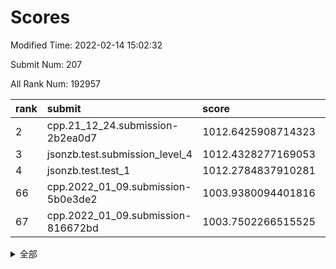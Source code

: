 # Scores

Modified Time: 2022-02-14 15:02:32

Submit Num: 207

All Rank Num: 192957

| rank |               submit               |       score        |       sigma        | pk_num |
| :--- | :--------------------------------- | :----------------- | :----------------- | :----- |
| 2    | cpp.21_12_24.submission-2b2ea0d7   | 1012.6425908714323 | 0.797191053344101  | 3730   |
| 3    | jsonzb.test.submission_level_4     | 1012.4328277169053 | 0.8207053817571983 | 3727   |
| 4    | jsonzb.test.test_1                 | 1012.2784837910281 | 0.8048635509156113 | 3727   |
| 66   | cpp.2022_01_09.submission-5b0e3de2 | 1003.9380094401816 | 0.7249878155693565 | 3730   |
| 67   | cpp.2022_01_09.submission-816672bd | 1003.7502266515525 | 0.7038465408227159 | 3731   |


<details>
<summary>全部</summary>

| rank |                 submit                 |       score        |       sigma        | pk_num |
| :--- | :------------------------------------- | :----------------- | :----------------- | :----- |
| 1    | gobigger.level_3.submission_level_3_38 | 1012.6495285502713 | 0.7912082145144892 | 3729   |
| 2    | cpp.21_12_24.submission-2b2ea0d7       | 1012.6425908714323 | 0.797191053344101  | 3730   |
| 3    | jsonzb.test.submission_level_4         | 1012.4328277169053 | 0.8207053817571983 | 3727   |
| 4    | jsonzb.test.test_1                     | 1012.2784837910281 | 0.8048635509156113 | 3727   |
| 5    | gobigger.level_3.submission_level_3_27 | 1012.1076301706798 | 0.7693157739574885 | 3732   |
| 6    | gobigger.level_3.submission_level_3_10 | 1011.6613631350523 | 0.8154223728471869 | 3727   |
| 7    | gobigger.level_3.submission_level_3_13 | 1011.333104667785  | 0.7762430563646374 | 3728   |
| 8    | gobigger.level_3.submission_level_3_4  | 1011.3054860551142 | 0.7571386692741467 | 3730   |
| 9    | gobigger.level_3.submission_level_3_41 | 1011.3005639072715 | 0.754012838331615  | 3728   |
| 10   | gobigger.level_3.submission_level_3_36 | 1011.2276828336304 | 0.7845040829821461 | 3731   |
| 11   | gobigger.level_3.submission_level_3_30 | 1011.0344598146013 | 0.767334890422111  | 3730   |
| 12   | gobigger.level_3.submission_level_3_11 | 1010.9720060216872 | 0.7671359933376923 | 3737   |
| 13   | gobigger.level_3.submission_level_3_23 | 1010.8503836890573 | 0.7640133232393027 | 3728   |
| 14   | gobigger.level_3.submission_level_3_24 | 1010.7058572815723 | 0.7663912830369193 | 3727   |
| 15   | gobigger.level_3.submission_level_3_40 | 1010.6967978162826 | 0.7623974442071845 | 3727   |
| 16   | gobigger.level_3.submission_level_3_25 | 1010.6718235559777 | 0.7429889784845387 | 3736   |
| 17   | gobigger.level_3.submission_level_3_29 | 1010.4587212736718 | 0.7840891460886981 | 3733   |
| 18   | gobigger.level_3.submission_level_3_42 | 1010.2992359301915 | 0.7456450340126682 | 3729   |
| 19   | gobigger.level_3.submission_level_3_14 | 1010.2773697928889 | 0.7513047852136978 | 3733   |
| 20   | gobigger.level_3.submission_level_3_16 | 1010.2442505814192 | 0.7771276958228301 | 3724   |
| 21   | gobigger.level_3.submission_level_3_7  | 1010.1906908443563 | 0.7778906620573949 | 3724   |
| 22   | gobigger.level_3.submission_level_3_8  | 1010.1448708868485 | 0.7502614471499275 | 3729   |
| 23   | gobigger.level_3.submission_level_3_15 | 1010.0448566122107 | 0.7609323692923269 | 3730   |
| 24   | gobigger.level_3.submission_level_3_37 | 1009.9395030276854 | 0.7544168574778304 | 3733   |
| 25   | gobigger.level_3.submission_level_3_3  | 1009.8752930908719 | 0.7573390505838389 | 3725   |
| 26   | gobigger.level_3.submission_level_3_6  | 1009.8047711873629 | 0.7750668848389051 | 3732   |
| 27   | gobigger.level_3.submission_level_3_49 | 1009.7331644239977 | 0.7479954436506325 | 3729   |
| 28   | gobigger.level_3.submission_level_3_34 | 1009.6803281776492 | 0.7528098047565728 | 3723   |
| 29   | gobigger.level_3.submission_level_3_39 | 1009.645131435159  | 0.7552067512157093 | 3730   |
| 30   | gobigger.level_3.submission_level_3_2  | 1009.6273024725513 | 0.7598274618989558 | 3726   |
| 31   | gobigger.level_3.submission_level_3_20 | 1009.618674529488  | 0.7742164865710103 | 3722   |
| 32   | gobigger.level_3.submission_level_3_22 | 1009.5748723169485 | 0.7430957326139218 | 3730   |
| 33   | gobigger.level_3.submission_level_3_28 | 1009.5673166145601 | 0.7725641510848851 | 3734   |
| 34   | gobigger.level_3.submission_level_3_48 | 1009.5620645225912 | 0.7566607401589207 | 3728   |
| 35   | gobigger.level_3.submission_level_3_45 | 1009.5367257642885 | 0.740826031673814  | 3729   |
| 36   | gobigger.level_3.submission_level_3_21 | 1009.495855889842  | 0.7660001307737818 | 3734   |
| 37   | gobigger.level_3.submission_level_3_0  | 1009.4924938038677 | 0.7466376755189016 | 3733   |
| 38   | gobigger.level_3.submission_level_3_33 | 1009.4706647787262 | 0.7625389972844179 | 3731   |
| 39   | gobigger.level_3.submission_level_3_19 | 1009.4418251618876 | 0.7681613693407754 | 3726   |
| 40   | gobigger.level_3.submission_level_3_44 | 1009.3951813177254 | 0.7274917046648276 | 3733   |
| 41   | gobigger.level_3.submission_level_3_26 | 1009.3768070653612 | 0.7691238064594369 | 3733   |
| 42   | gobigger.level_3.submission_level_3_18 | 1009.3552277956313 | 0.7376286814413846 | 3727   |
| 43   | gobigger.level_3.submission_level_3_31 | 1009.2977613036792 | 0.7787702691242849 | 3729   |
| 44   | gobigger.level_3.submission_level_3_47 | 1009.2319104805099 | 0.7547869466963285 | 3730   |
| 45   | gobigger.level_3.submission_level_3_12 | 1008.9094548172927 | 0.748066825562944  | 3729   |
| 46   | gobigger.level_3.submission_level_3_1  | 1008.8232368454873 | 0.7452863571681302 | 3726   |
| 47   | gobigger.level_3.submission_level_3_5  | 1008.8000352668786 | 0.7662690144358039 | 3729   |
| 48   | gobigger.level_3.submission_level_3_43 | 1008.7912666878041 | 0.7363427766675502 | 3728   |
| 49   | gobigger.level_3.submission_level_3_35 | 1008.6460845561162 | 0.7381627075288596 | 3731   |
| 50   | gobigger.level_3.submission_level_3_32 | 1008.4586172922889 | 0.7374292531207601 | 3729   |
| 51   | gobigger.level_3.submission_level_3_17 | 1008.4182892865124 | 0.7524652804908897 | 3730   |
| 52   | gobigger.level_3.submission_level_3_46 | 1008.3760741524452 | 0.7358243172766153 | 3727   |
| 53   | gobigger.level_3.submission_level_3_9  | 1008.2810208911279 | 0.7401408421221097 | 3728   |
| 54   | gobigger.level_1.submission_level_1_23 | 1004.9138502520681 | 0.717387287825887  | 3728   |
| 55   | gobigger.level_1.submission_level_1_29 | 1004.7650998722492 | 0.7245642527952406 | 3730   |
| 56   | gobigger.level_1.submission_level_1_19 | 1004.6198438907127 | 0.7115080535218279 | 3732   |
| 57   | gobigger.level_1.submission_level_1_49 | 1004.6152907846134 | 0.7334793538553954 | 3725   |
| 58   | gobigger.level_1.submission_level_1_22 | 1004.5853135236335 | 0.7160732608831758 | 3728   |
| 59   | gobigger.level_1.submission_level_1_34 | 1004.4041073907271 | 0.7150269871037941 | 3730   |
| 60   | gobigger.level_1.submission_level_1_48 | 1004.2618827705434 | 0.722901433012857  | 3734   |
| 61   | gobigger.level_1.submission_level_1_27 | 1004.1324563822054 | 0.718116264392021  | 3725   |
| 62   | gobigger.level_1.submission_level_1_6  | 1004.0494704250244 | 0.7218111869249744 | 3729   |
| 63   | gobigger.level_1.submission_level_1_33 | 1004.0215531921363 | 0.7304816976439731 | 3728   |
| 64   | gobigger.level_1.submission_level_1_2  | 1004.0140168388153 | 0.71937651002527   | 3722   |
| 65   | gobigger.level_1.submission_level_1_30 | 1004.0086909510533 | 0.7155723314396448 | 3726   |
| 66   | cpp.2022_01_09.submission-5b0e3de2     | 1003.9380094401816 | 0.7249878155693565 | 3730   |
| 67   | cpp.2022_01_09.submission-816672bd     | 1003.7502266515525 | 0.7038465408227159 | 3731   |
| 68   | gobigger.level_1.submission_level_1_18 | 1003.7346524318828 | 0.7125257828812198 | 3730   |
| 69   | gobigger.level_1.submission_level_1_15 | 1003.7339507166153 | 0.7193322054455243 | 3725   |
| 70   | gobigger.level_1.submission_level_1_42 | 1003.6812877178171 | 0.7298933226722223 | 3724   |
| 71   | gobigger.level_1.submission_level_1_16 | 1003.6322033894452 | 0.7190166286649982 | 3733   |
| 72   | gobigger.level_1.submission_level_1_17 | 1003.5785735438682 | 0.7207994566048942 | 3731   |
| 73   | gobigger.level_1.submission_level_1_43 | 1003.5736993546043 | 0.7073697766662144 | 3723   |
| 74   | gobigger.level_1.submission_level_1_24 | 1003.5170732458846 | 0.7167934355709025 | 3731   |
| 75   | gobigger.level_1.submission_level_1_3  | 1003.4398802605301 | 0.732979929215925  | 3728   |
| 76   | gobigger.level_1.submission_level_1_14 | 1003.437189252636  | 0.7151314657792562 | 3729   |
| 77   | gobigger.level_1.submission_level_1_8  | 1003.4071460151267 | 0.7129334812831383 | 3731   |
| 78   | gobigger.level_1.submission_level_1_7  | 1003.3143160793405 | 0.7144280247025709 | 3728   |
| 79   | gobigger.level_1.submission_level_1_13 | 1003.2964182806446 | 0.7091301266139548 | 3727   |
| 80   | gobigger.level_1.submission_level_1_12 | 1003.2537250580841 | 0.7124816586094946 | 3729   |
| 81   | gobigger.level_1.submission_level_1_41 | 1003.2467709851303 | 0.7274038429662012 | 3734   |
| 82   | gobigger.level_1.submission_level_1_0  | 1003.2256669331616 | 0.7117856392427334 | 3727   |
| 83   | gobigger.level_1.submission_level_1_36 | 1003.191730955711  | 0.7167282871506367 | 3730   |
| 84   | gobigger.level_1.submission_level_1_20 | 1003.1792246510307 | 0.7180794914379407 | 3730   |
| 85   | gobigger.level_1.submission_level_1_11 | 1003.1697313430074 | 0.7144261000913932 | 3722   |
| 86   | gobigger.level_1.submission_level_1_44 | 1003.0987646275374 | 0.7192670550906625 | 3730   |
| 87   | gobigger.level_1.submission_level_1_26 | 1003.0888641248573 | 0.7244094833973985 | 3731   |
| 88   | gobigger.level_1.submission_level_1_1  | 1003.0805442025119 | 0.7130180933757443 | 3729   |
| 89   | gobigger.level_1.submission_level_1_32 | 1002.9818612789417 | 0.7135321294949059 | 3725   |
| 90   | gobigger.level_1.submission_level_1_21 | 1002.9476339055838 | 0.7080690666571992 | 3723   |
| 91   | gobigger.level_1.submission_level_1_47 | 1002.9005781591896 | 0.7129304671290274 | 3726   |
| 92   | gobigger.level_1.submission_level_1_35 | 1002.8935219757209 | 0.7109541170833829 | 3730   |
| 93   | gobigger.level_1.submission_level_1_46 | 1002.8100092988071 | 0.704698067955463  | 3727   |
| 94   | gobigger.level_1.submission_level_1_39 | 1002.7852338483891 | 0.7057929217585174 | 3728   |
| 95   | gobigger.level_1.submission_level_1_25 | 1002.7199871564588 | 0.7045017170742148 | 3722   |
| 96   | gobigger.level_1.submission_level_1_4  | 1002.6893917453522 | 0.7103950256253507 | 3727   |
| 97   | gobigger.level_1.submission_level_1_45 | 1002.6041270972386 | 0.7100916256291911 | 3722   |
| 98   | gobigger.level_1.submission_level_1_10 | 1002.5226224387039 | 0.7108937051879733 | 3729   |
| 99   | gobigger.level_1.submission_level_1_5  | 1002.3783090667979 | 0.7130054067631707 | 3730   |
| 100  | gobigger.level_1.submission_level_1_31 | 1002.2109336076812 | 0.710225998743476  | 3730   |
| 101  | gobigger.level_1.submission_level_1_9  | 1002.0377019737022 | 0.716790563247135  | 3728   |
| 102  | gobigger.level_1.submission_level_1_38 | 1002.0267928067042 | 0.7191398850836572 | 3728   |
| 103  | gobigger.level_1.submission_level_1_40 | 1001.9562471847222 | 0.7221894870153175 | 3728   |
| 104  | gobigger.level_1.submission_level_1_28 | 1001.8388302758016 | 0.7172703522940046 | 3731   |
| 105  | gobigger.level_1.submission_level_1_37 | 1001.6099545778762 | 0.7240325352414629 | 3727   |
| 106  | gobigger.random.submission_random_31   | 997.6876655117014  | 0.7098091640583996 | 3733   |
| 107  | gobigger.random.submission_random_37   | 997.6358621010772  | 0.7169634970346154 | 3731   |
| 108  | gobigger.random.submission_random_6    | 997.2569419262268  | 0.7043238178408137 | 3727   |
| 109  | gobigger.random.submission_random_40   | 997.198135252887   | 0.7129846207877436 | 3730   |
| 110  | gobigger.random.submission_random_8    | 996.9622839556079  | 0.7051200109687088 | 3731   |
| 111  | gobigger.random.submission_random_0    | 996.902203463317   | 0.7129413539959227 | 3726   |
| 112  | gobigger.random.submission_random_25   | 996.8245776420421  | 0.698898481890609  | 3732   |
| 113  | gobigger.random.submission_random_47   | 996.676278578199   | 0.7114887602435919 | 3732   |
| 114  | gobigger.random.submission_random_46   | 996.6540357173632  | 0.6951404029866866 | 3727   |
| 115  | gobigger.random.submission_random_23   | 996.6156266432217  | 0.7122204097967041 | 3731   |
| 116  | gobigger.random.submission_random_2    | 996.5058523151926  | 0.7145656425387787 | 3730   |
| 117  | gobigger.random.submission_random_19   | 996.4523281098309  | 0.7095262024363598 | 3732   |
| 118  | gobigger.random.submission_random_43   | 996.3887828008706  | 0.7132632575720101 | 3728   |
| 119  | gobigger.random.submission_random_28   | 996.3709506052451  | 0.7208033178256698 | 3730   |
| 120  | gobigger.random.submission_random_48   | 996.3682884659754  | 0.725908517086221  | 3731   |
| 121  | gobigger.random.submission_random_7    | 996.3589188722782  | 0.7116124710021716 | 3732   |
| 122  | gobigger.random.submission_random_12   | 996.3499993324788  | 0.7031362610566231 | 3732   |
| 123  | gobigger.random.submission_random_27   | 996.2964736274736  | 0.7218098653091857 | 3730   |
| 124  | gobigger.random.submission_random_17   | 996.2817511207697  | 0.6994183005696704 | 3733   |
| 125  | gobigger.random.submission_random_21   | 996.2689054884981  | 0.7051560839792695 | 3725   |
| 126  | gobigger.random.submission_random_14   | 996.1657310676907  | 0.7006072372034493 | 3728   |
| 127  | gobigger.random.submission_random_49   | 996.0937483299646  | 0.7111167590886543 | 3730   |
| 128  | gobigger.random.submission_random_44   | 995.9827732247571  | 0.7054841263075844 | 3726   |
| 129  | gobigger.random.submission_random_24   | 995.9743620560596  | 0.720085322363803  | 3731   |
| 130  | gobigger.random.submission_random_41   | 995.9233141767968  | 0.6990703479950827 | 3732   |
| 131  | gobigger.random.submission_random_18   | 995.8559182079418  | 0.7079864308829796 | 3728   |
| 132  | gobigger.random.submission_random_33   | 995.8522367300462  | 0.7168224503605791 | 3729   |
| 133  | gobigger.random.submission_random_26   | 995.8454273383278  | 0.7105709996107171 | 3728   |
| 134  | gobigger.random.submission_random_42   | 995.7877762444317  | 0.7117261310446921 | 3727   |
| 135  | gobigger.random.submission_random_35   | 995.7868423275582  | 0.719368250182392  | 3726   |
| 136  | gobigger.random.submission_random_9    | 995.7821833309292  | 0.716001870521447  | 3725   |
| 137  | gobigger.random.submission_random_4    | 995.7479417026809  | 0.7056390970718658 | 3729   |
| 138  | gobigger.random.submission_random_30   | 995.7297720660279  | 0.7102240391318116 | 3731   |
| 139  | gobigger.random.submission_random_38   | 995.6642277210393  | 0.7170842627857664 | 3726   |
| 140  | gobigger.random.submission_random_45   | 995.6546467496809  | 0.7275098148759336 | 3726   |
| 141  | gobigger.random.submission_random_1    | 995.6323458244278  | 0.7021089337470637 | 3728   |
| 142  | gobigger.random.submission_random_39   | 995.6157548943313  | 0.7156192482267243 | 3728   |
| 143  | gobigger.random.submission_random_10   | 995.5367581467142  | 0.732906003932697  | 3725   |
| 144  | gobigger.random.submission_random_16   | 995.49527220238    | 0.7108339763189256 | 3727   |
| 145  | gobigger.random.submission_random_20   | 995.4870532295582  | 0.7091058690921989 | 3724   |
| 146  | gobigger.random.submission_random_32   | 995.2576247471914  | 0.7125297455934497 | 3729   |
| 147  | gobigger.random.submission_random_34   | 995.2489140150202  | 0.7156170212245508 | 3729   |
| 148  | gobigger.random.submission_random_13   | 995.2001897287203  | 0.7274481001752839 | 3728   |
| 149  | gobigger.random.submission_random_5    | 995.1645329197373  | 0.7180168620713141 | 3724   |
| 150  | gobigger.random.submission_random_36   | 995.1034056163903  | 0.7082715853729924 | 3731   |
| 151  | gobigger.random.submission_random_15   | 994.9555106151746  | 0.7039909919549054 | 3732   |
| 152  | gobigger.random.submission_random_22   | 994.8548770188778  | 0.7256928066250667 | 3728   |
| 153  | gobigger.random.submission_random_3    | 994.7937569085608  | 0.7232179679260029 | 3730   |
| 154  | gobigger.random.submission_random_11   | 994.667531006852   | 0.6947089157515328 | 3719   |
| 155  | gobigger.random.submission_random_29   | 994.3311433930735  | 0.7177784111254991 | 3727   |
| 156  | gobigger.level_2.submission_level_2_43 | 993.7685649716832  | 0.7344968710834471 | 3729   |
| 157  | gobigger.level_2.submission_level_2_36 | 993.4860843140323  | 0.7439834936796225 | 3727   |
| 158  | gobigger.level_2.submission_level_2_27 | 993.4402476891588  | 0.7376468645325778 | 3730   |
| 159  | gobigger.level_2.submission_level_2_1  | 993.4196479563745  | 0.734214272624994  | 3731   |
| 160  | gobigger.level_2.submission_level_2_2  | 993.38721221522    | 0.7341239308626384 | 3728   |
| 161  | gobigger.level_2.submission_level_2_26 | 993.2170975667702  | 0.7215110075051799 | 3728   |
| 162  | gobigger.level_2.submission_level_2_44 | 993.1904220217298  | 0.7343479121707396 | 3732   |
| 163  | gobigger.level_2.submission_level_2_10 | 992.9730027169009  | 0.7402510065323463 | 3737   |
| 164  | gobigger.level_2.submission_level_2_42 | 992.9728364000448  | 0.7338334841230818 | 3732   |
| 165  | gobigger.level_2.submission_level_2_39 | 992.9392938591362  | 0.731704881502631  | 3727   |
| 166  | gobigger.level_2.submission_level_2_0  | 992.8461445332985  | 0.7412012145151691 | 3722   |
| 167  | gobigger.level_2.submission_level_2_4  | 992.8226194056431  | 0.7589582887972234 | 3726   |
| 168  | gobigger.level_2.submission_level_2_33 | 992.757758429248   | 0.7459303073468078 | 3729   |
| 169  | gobigger.level_2.submission_level_2_21 | 992.7526085692572  | 0.7378657370462598 | 3729   |
| 170  | gobigger.level_2.submission_level_2_40 | 992.7476084954511  | 0.7419666217663234 | 3723   |
| 171  | gobigger.level_2.submission_level_2_8  | 992.7015353234199  | 0.7268643213962183 | 3727   |
| 172  | gobigger.level_2.submission_level_2_37 | 992.6508185114802  | 0.7288227514521438 | 3733   |
| 173  | gobigger.level_2.submission_level_2_49 | 992.5455498315182  | 0.7283153336852052 | 3730   |
| 174  | gobigger.level_2.submission_level_2_14 | 992.5100713459658  | 0.7272357759050602 | 3721   |
| 175  | gobigger.level_2.submission_level_2_46 | 992.3646817146845  | 0.7435064553549613 | 3730   |
| 176  | gobigger.level_2.submission_level_2_16 | 992.3552764357975  | 0.7438760105795441 | 3729   |
| 177  | gobigger.level_2.submission_level_2_6  | 992.3518945117542  | 0.7409066664664422 | 3727   |
| 178  | gobigger.level_2.submission_level_2_31 | 992.2086326167714  | 0.7580136960950852 | 3731   |
| 179  | gobigger.level_2.submission_level_2_9  | 992.1359918702402  | 0.7482770257330884 | 3728   |
| 180  | gobigger.level_2.submission_level_2_17 | 992.1322849885516  | 0.7386114639084363 | 3730   |
| 181  | gobigger.level_2.submission_level_2_5  | 992.0969831315675  | 0.7555559597196937 | 3721   |
| 182  | gobigger.level_2.submission_level_2_25 | 992.0604538755003  | 0.7477134485231406 | 3729   |
| 183  | gobigger.level_2.submission_level_2_48 | 992.0518424619164  | 0.7443724822594536 | 3729   |
| 184  | gobigger.level_2.submission_level_2_13 | 992.0382496212868  | 0.7425238836797079 | 3724   |
| 185  | gobigger.level_2.submission_level_2_7  | 992.035554586322   | 0.7457463849313845 | 3728   |
| 186  | gobigger.level_2.submission_level_2_34 | 992.0343051998065  | 0.7500432100858754 | 3732   |
| 187  | gobigger.level_2.submission_level_2_15 | 991.9763599677873  | 0.7647273878089547 | 3726   |
| 188  | gobigger.level_2.submission_level_2_12 | 991.9207038829113  | 0.7404683323466973 | 3729   |
| 189  | gobigger.level_2.submission_level_2_3  | 991.91699495053    | 0.7540757881313135 | 3729   |
| 190  | gobigger.level_2.submission_level_2_29 | 991.7341015085016  | 0.7660137778937921 | 3727   |
| 191  | gobigger.level_2.submission_level_2_11 | 991.4474824044294  | 0.7442253508306742 | 3726   |
| 192  | gobigger.level_2.submission_level_2_20 | 991.3860980794716  | 0.7773652879219771 | 3730   |
| 193  | gobigger.level_2.submission_level_2_41 | 991.3628729229565  | 0.7405980627648965 | 3728   |
| 194  | gobigger.level_2.submission_level_2_23 | 991.3442730384996  | 0.7616311986655218 | 3729   |
| 195  | gobigger.level_2.submission_level_2_47 | 991.3286191922798  | 0.7419612883640039 | 3731   |
| 196  | gobigger.level_2.submission_level_2_35 | 991.2971437759982  | 0.759912069992641  | 3728   |
| 197  | gobigger.level_2.submission_level_2_24 | 991.2475769410224  | 0.752921255479395  | 3733   |
| 198  | gobigger.level_2.submission_level_2_38 | 990.8777951834666  | 0.7480644995656424 | 3728   |
| 199  | gobigger.level_2.submission_level_2_18 | 990.8685923621763  | 0.7576768037091978 | 3735   |
| 200  | gobigger.level_2.submission_level_2_22 | 990.8433294720868  | 0.7296536398319114 | 3728   |
| 201  | gobigger.level_2.submission_level_2_30 | 990.7495505945926  | 0.764228713379548  | 3729   |
| 202  | gobigger.level_2.submission_level_2_32 | 990.6280033767616  | 0.760930978794864  | 3732   |
| 203  | gobigger.level_2.submission_level_2_45 | 990.6111344119709  | 0.7494818767771978 | 3729   |
| 204  | gobigger.level_2.submission_level_2_28 | 990.2772811804209  | 0.769052520660021  | 3724   |
| 205  | gobigger.level_2.submission_level_2_19 | 989.9016336667282  | 0.76575801900201   | 3730   |
| 206  | gobigger.none.submission_none_1        | 977.2165878482846  | 1.3288020331299497 | 3729   |
| 207  | gobigger.none.submission_none_0        | 975.2049836734145  | 1.5996393456669806 | 3727   |

</details>